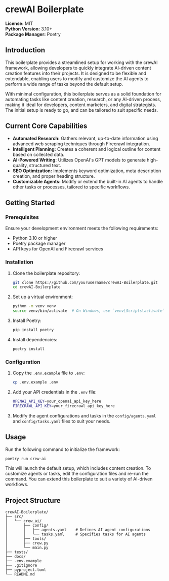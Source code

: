 # crewAI Boilerplate

**License:** MIT  
**Python Version:** 3.10+  
**Package Manager:** Poetry

## Introduction

This boilerplate provides a streamlined setup for working with the crewAI framework, allowing developers to quickly integrate AI-driven content creation features into their projects. It is designed to be flexible and extendable, enabling users to modify and customize the AI agents to perform a wide range of tasks beyond the default setup.

With minimal configuration, this boilerplate serves as a solid foundation for automating tasks like content creation, research, or any AI-driven process, making it ideal for developers, content marketers, and digital strategists. The initial setup is ready to go, and can be tailored to suit specific needs.

## Current Core Capabilities

- **Automated Research:** Gathers relevant, up-to-date information using advanced web scraping techniques through Firecrawl integration.
- **Intelligent Planning:** Creates a coherent and logical outline for content based on collected data.
- **AI-Powered Writing:** Utilizes OpenAI's GPT models to generate high-quality, structured text.
- **SEO Optimization:** Implements keyword optimization, meta description creation, and proper heading structure.
- **Customizable Agents:** Modify or extend the built-in AI agents to handle other tasks or processes, tailored to specific workflows.

## Getting Started

### Prerequisites

Ensure your development environment meets the following requirements:

- Python 3.10 or higher
- Poetry package manager
- API keys for OpenAI and Firecrawl services

### Installation

1. Clone the boilerplate repository:

    ```bash
    git clone https://github.com/yourusername/crewAI-Boilerplate.git
    cd crewAI-Boilerplate
    ```

2. Set up a virtual environment:

    ```bash
    python -m venv venv
    source venv/bin/activate  # On Windows, use `venv\Scripts\activate`
    ```

3. Install Poetry:

    ```bash
    pip install poetry
    ```

4. Install dependencies:

    ```bash
    poetry install
    ```

### Configuration

1. Copy the `.env.example` file to `.env`:

    ```bash
    cp .env.example .env
    ```

2. Add your API credentials in the `.env` file:

    ```bash
    OPENAI_API_KEY=your_openai_api_key_here
    FIRECRAWL_API_KEY=your_firecrawl_api_key_here
    ```

3. Modify the agent configurations and tasks in the `config/agents.yaml` and `config/tasks.yaml` files to suit your needs.

## Usage

Run the following command to initialize the framework:

```bash
poetry run crew-ai
```

This will launch the default setup, which includes content creation. To customize agents or tasks, edit the configuration files and re-run the command. You can extend this boilerplate to suit a variety of AI-driven workflows.

## Project Structure
```
crewAI-Boilerplate/
├── src/
│   └── crew_ai/
│       ├── config/
│       │   ├── agents.yaml    # Defines AI agent configurations
│       │   └── tasks.yaml     # Specifies tasks for AI agents
│       ├── tools/
│       ├── crew.py
│       └── main.py
├── tests/
├── docs/
├── .env.example
├── .gitignore
├── pyproject.toml
└── README.md
```
